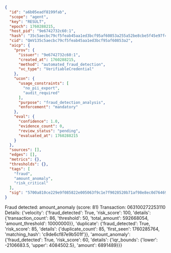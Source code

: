 ```json
{
  "id": "a6b05eadf8199fab",
  "scope": "agent",
  "key": "RESULT",
  "epoch": 1760288215,
  "host_pid": "9e6742732c60:1",
  "hash": "35c5aecbc79cf5feab45aa1ed3bcf95af60853a255a52be8cbe5f45e97f4e03c",
  "cid": "QmV135c5aecbc79cf5feab45aa1ed3bcf95af60853a2",
  "aicp": {
    "prov": {
      "issuer": "9e6742732c60:1",
      "created_at": 1760288215,
      "method": "automated_fraud_detection",
      "vc_type": "VerifiableCredential"
    },
    "ucon": {
      "usage_constraints": [
        "no_pii_export",
        "audit_required"
      ],
      "purpose": "fraud_detection_analysis",
      "enforcement": "mandatory"
    },
    "eval": {
      "confidence": 1.0,
      "evidence_count": 0,
      "review_status": "pending",
      "evaluated_at": 1760288215
    }
  },
  "sources": [],
  "edges": [],
  "metrics": {},
  "thresholds": {},
  "tags": [
    "fraud",
    "amount_anomaly",
    "risk_critical"
  ],
  "sig": "5700a810ce229e9f085822e005063f9c1e7f9028520b71af98e8ec0d76469dbb"
}
```

Fraud detected: amount_anomaly (score: 81)
Transaction: 063100272253110
Details: {'velocity': {'fraud_detected': True, 'risk_score': 100, 'details': {'transaction_count': 86, 'threshold': 50, 'total_amount': 592668054, 'amount_threshold': 10000000}}, 'duplicate': {'fraud_detected': True, 'risk_score': 85, 'details': {'duplicate_count': 85, 'first_seen': 1760285764, 'matching_hash': 'c9de6cf87e9b501f'}}, 'amount_anomaly': {'fraud_detected': True, 'risk_score': 60, 'details': {'iqr_bounds': {'lower': -2106683.5, 'upper': 4084502.5}, 'amount': 6891489}}}